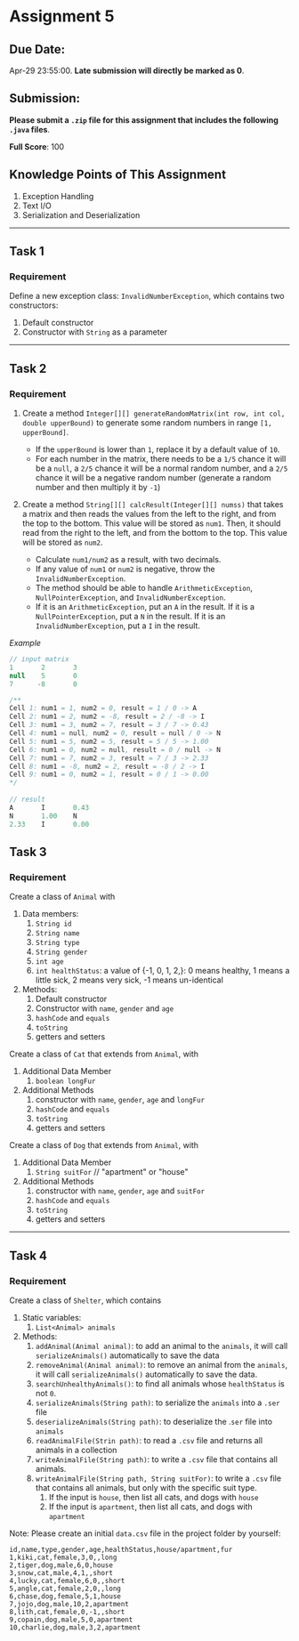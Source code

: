 # Assignment 5

## **Due Date:** 

Apr-29 23:55:00. **Late submission will directly be marked as 0**.

## **Submission:**

**Please submit a `.zip` file for this assignment that includes the following `.java` files**.

**Full Score**: 100

## **Knowledge Points**  of  This  Assignment

1. Exception Handling
2. Text I/O
3. Serialization and Deserialization

***

## Task 1

### Requirement

Define a new exception class: `InvalidNumberException`, which contains two constructors:
1. Default constructor
2. Constructor with `String` as a parameter

***

## Task 2

### Requirement

1. Create a method `Integer[][] generateRandomMatrix(int row, int col, double upperBound)` to generate some random numbers in range `[1, upperBound]`. 
   
    * If  the `upperBound` is lower than `1`, replace it by a default value of `10`. 
    * For each number in the matrix, there needs to be a `1/5` chance it will be a `null`, a `2/5` chance it will be a normal random number, and a `2/5` chance it will be a negative random number (generate a random number and then multiply it by `-1`)


2. Create a method `String[][] calcResult(Integer[][] numss)` that takes a matrix and then reads the values from the left to the right, and from the top to the bottom. This value will be stored as `num1`. Then, it should read from the right to the left, and from the bottom to the top. This value will be stored as `num2`.
   * Calculate `num1/num2` as a result, with two decimals.
   * If any value of `num1` or `num2` is negative, throw the `InvalidNumberException`.
   * The method should be able to handle `ArithmeticException`, `NullPointerException`, and `InvalidNumberException`.
   * If it is an `ArithmeticException`, put an `A` in the result. If it is a `NullPointerException`, put a `N` in the result. If it is an `InvalidNumberException`, put a `I` in the result.

*Example*

```java
// input matrix
1       2       3
null    5       0
7      -8       0

/**
Cell 1: num1 = 1, num2 = 0, result = 1 / 0 -> A 
Cell 2: num1 = 2, num2 = -8, result = 2 / -8 -> I
Cell 3: num1 = 3, num2 = 7, result = 3 / 7 -> 0.43
Cell 4: num1 = null, num2 = 0, result = null / 0 -> N
Cell 5: num1 = 5, num2 = 5, result = 5 / 5 -> 1.00
Cell 6: num1 = 0, num2 = null, result = 0 / null -> N
Cell 7: num1 = 7, num2 = 3, result = 7 / 3 -> 2.33
Cell 8: num1 = -8, num2 = 2, result = -8 / 2 -> I
Cell 9: num1 = 0, num2 = 1, result = 0 / 1 -> 0.00
*/
    
// result
A       I       0.43
N       1.00    N              
2.33    I       0.00
```

## Task 3

### Requirement

Create a class of `Animal` with

1. Data members:
   1. `String id`
   2. `String name`
   3. `String type`
   4. `String gender`
   5. `int age`
   6. `int healthStatus`: a value of {-1, 0, 1, 2,}: 0 means healthy, 1 means a little sick, 2 means very sick, -1 means un-identical
2. Methods:
   1. Default constructor
   2. Constructor with `name`, `gender` and `age`
   3. `hashCode` and `equals`
   4. `toString`
   5. getters and setters 

Create a class of `Cat` that extends from `Animal`, with 

1. Additional Data Member 
   1. `boolean longFur`
2. Additional Methods
   1. constructor with `name`, `gender`, `age` and `longFur`
   2. `hashCode` and `equals`
   3. `toString`
   4. getters and setters 

Create a class of `Dog` that extends from `Animal`, with 

1. Additional Data Member 
   1. `String suitFor`				// "apartment" or "house"
2. Additional Methods
   1. constructor with `name`, `gender`, `age` and `suitFor`
   2. `hashCode` and `equals`
   3. `toString`
   4. getters and setters 

***

## Task 4

### Requirement

Create a class of `Shelter`, which contains

1. Static variables:
    1. `List<Animal> animals`
2. Methods: 
    1. `addAnimal(Animal animal)`: to add an animal to the `animals`, it will call `serializeAnimals()` automatically to save the data
    2. `removeAnimal(Animal animal)`: to remove an animal from the `animals`, it will call `serializeAnimals()` automatically to save the data.
    3. `searchUnhealthyAnimals()`: to find all animals whose `healthStatus` is not `0`.
    4. `serializeAnimals(String path)`: to serialize the `animals` into a `.ser` file
    5. `deserializeAnimals(String path)`: to deserialize the .`ser` file into `animals`  
    6. `readAnimalFile(Strin path)`: to read a `.csv` file and returns all animals in a collection
    7. `writeAnimalFile(String path)`: to write a `.csv` file that contains all animals.
    8. `writeAnimalFile(String path, String suitFor)`: to write a `.csv` file that contains all animals, but only with the specific suit type. 
       1. If the input is `house`, then list all cats, and dogs with `house`
       2. If the input is `apartment`, then list all cats, and dogs with `apartment`

Note: Please create an initial `data.csv` file in the project folder by yourself:

```
id,name,type,gender,age,healthStatus,house/apartment,fur
1,kiki,cat,female,3,0,,long
2,tiger,dog,male,6,0,house
3,snow,cat,male,4,1,,short
4,lucky,cat,female,6,0,,short
5,angle,cat,female,2,0,,long
6,chase,dog,female,5,1,house
7,jojo,dog,male,10,2,apartment
8,lith,cat,female,0,-1,,short
9,copain,dog,male,5,0,apartment
10,charlie,dog,male,3,2,apartment
```
